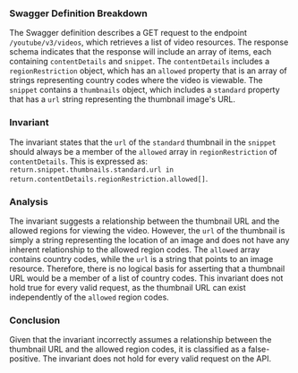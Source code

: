 ### Swagger Definition Breakdown
The Swagger definition describes a GET request to the endpoint `/youtube/v3/videos`, which retrieves a list of video resources. The response schema indicates that the response will include an array of items, each containing `contentDetails` and `snippet`. The `contentDetails` includes a `regionRestriction` object, which has an `allowed` property that is an array of strings representing country codes where the video is viewable. The `snippet` contains a `thumbnails` object, which includes a `standard` property that has a `url` string representing the thumbnail image's URL.

### Invariant
The invariant states that the `url` of the `standard` thumbnail in the `snippet` should always be a member of the `allowed` array in `regionRestriction` of `contentDetails`. This is expressed as: `return.snippet.thumbnails.standard.url in return.contentDetails.regionRestriction.allowed[]`.

### Analysis
The invariant suggests a relationship between the thumbnail URL and the allowed regions for viewing the video. However, the `url` of the thumbnail is simply a string representing the location of an image and does not have any inherent relationship to the allowed region codes. The `allowed` array contains country codes, while the `url` is a string that points to an image resource. Therefore, there is no logical basis for asserting that a thumbnail URL would be a member of a list of country codes. This invariant does not hold true for every valid request, as the thumbnail URL can exist independently of the `allowed` region codes.

### Conclusion
Given that the invariant incorrectly assumes a relationship between the thumbnail URL and the allowed region codes, it is classified as a false-positive. The invariant does not hold for every valid request on the API.
